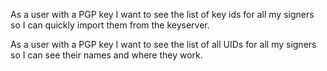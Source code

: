 As a user with a PGP key I want to see the list of key ids for all my signers so I can quickly import them from the keyserver.

As a user with a PGP key I want to see the list of all UIDs for all my signers so I can see their names and where they work.
